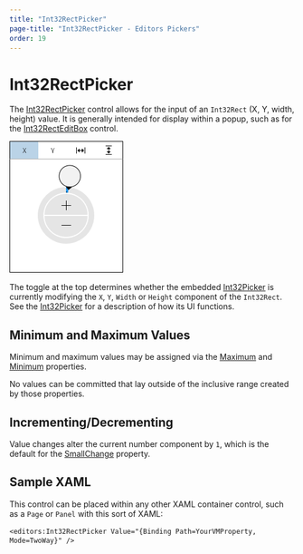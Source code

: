 ```yaml
---
title: "Int32RectPicker"
page-title: "Int32RectPicker - Editors Pickers"
order: 19
---
```

# Int32RectPicker

The [Int32RectPicker](xref:ActiproSoftware.Windows.Controls.Editors.Int32RectPicker) control allows for the input of an `Int32Rect` (X, Y, width, height) value.  It is generally intended for display within a popup, such as for the [Int32RectEditBox](../editboxes/int32recteditbox.md) control.

![Screenshot](../images/rectpicker.png)

The toggle at the top determines whether the embedded [Int32Picker](int32picker.md) is currently modifying the `X`, `Y`, `Width` or `Height` component of the `Int32Rect`.  See the [Int32Picker](int32picker.md) for a description of how its UI functions.

## Minimum and Maximum Values

Minimum and maximum values may be assigned via the [Maximum](xref:ActiproSoftware.Windows.Controls.Editors.Int32RectPicker.Maximum) and [Minimum](xref:ActiproSoftware.Windows.Controls.Editors.Int32RectPicker.Minimum) properties.

No values can be committed that lay outside of the inclusive range created by those properties.

## Incrementing/Decrementing

Value changes alter the current number component by `1`, which is the default for the [SmallChange](xref:ActiproSoftware.Windows.Controls.Editors.Int32RectPicker.SmallChange) property.

## Sample XAML

This control can be placed within any other XAML container control, such as a `Page` or `Panel` with this sort of XAML:

```xaml
<editors:Int32RectPicker Value="{Binding Path=YourVMProperty, Mode=TwoWay}" />
```
